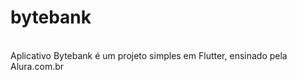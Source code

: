 # bytebank  <br />
  <br />
Aplicativo Bytebank é um projeto simples em Flutter, ensinado pela Alura.com.br  <br />
  <br />